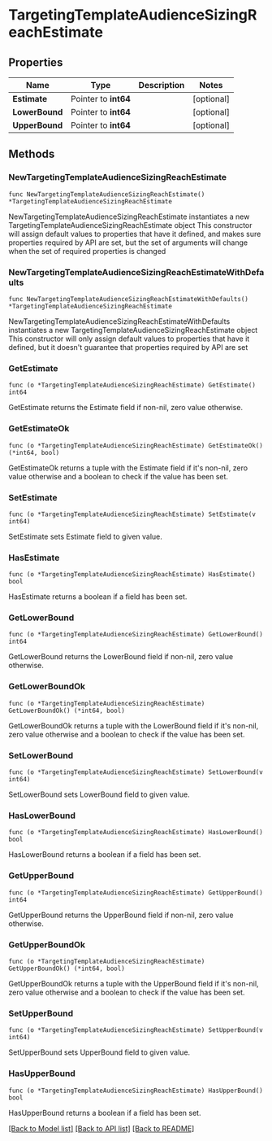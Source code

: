 # TargetingTemplateAudienceSizingReachEstimate

## Properties

Name | Type | Description | Notes
------------ | ------------- | ------------- | -------------
**Estimate** | Pointer to **int64** |  | [optional] 
**LowerBound** | Pointer to **int64** |  | [optional] 
**UpperBound** | Pointer to **int64** |  | [optional] 

## Methods

### NewTargetingTemplateAudienceSizingReachEstimate

`func NewTargetingTemplateAudienceSizingReachEstimate() *TargetingTemplateAudienceSizingReachEstimate`

NewTargetingTemplateAudienceSizingReachEstimate instantiates a new TargetingTemplateAudienceSizingReachEstimate object
This constructor will assign default values to properties that have it defined,
and makes sure properties required by API are set, but the set of arguments
will change when the set of required properties is changed

### NewTargetingTemplateAudienceSizingReachEstimateWithDefaults

`func NewTargetingTemplateAudienceSizingReachEstimateWithDefaults() *TargetingTemplateAudienceSizingReachEstimate`

NewTargetingTemplateAudienceSizingReachEstimateWithDefaults instantiates a new TargetingTemplateAudienceSizingReachEstimate object
This constructor will only assign default values to properties that have it defined,
but it doesn't guarantee that properties required by API are set

### GetEstimate

`func (o *TargetingTemplateAudienceSizingReachEstimate) GetEstimate() int64`

GetEstimate returns the Estimate field if non-nil, zero value otherwise.

### GetEstimateOk

`func (o *TargetingTemplateAudienceSizingReachEstimate) GetEstimateOk() (*int64, bool)`

GetEstimateOk returns a tuple with the Estimate field if it's non-nil, zero value otherwise
and a boolean to check if the value has been set.

### SetEstimate

`func (o *TargetingTemplateAudienceSizingReachEstimate) SetEstimate(v int64)`

SetEstimate sets Estimate field to given value.

### HasEstimate

`func (o *TargetingTemplateAudienceSizingReachEstimate) HasEstimate() bool`

HasEstimate returns a boolean if a field has been set.

### GetLowerBound

`func (o *TargetingTemplateAudienceSizingReachEstimate) GetLowerBound() int64`

GetLowerBound returns the LowerBound field if non-nil, zero value otherwise.

### GetLowerBoundOk

`func (o *TargetingTemplateAudienceSizingReachEstimate) GetLowerBoundOk() (*int64, bool)`

GetLowerBoundOk returns a tuple with the LowerBound field if it's non-nil, zero value otherwise
and a boolean to check if the value has been set.

### SetLowerBound

`func (o *TargetingTemplateAudienceSizingReachEstimate) SetLowerBound(v int64)`

SetLowerBound sets LowerBound field to given value.

### HasLowerBound

`func (o *TargetingTemplateAudienceSizingReachEstimate) HasLowerBound() bool`

HasLowerBound returns a boolean if a field has been set.

### GetUpperBound

`func (o *TargetingTemplateAudienceSizingReachEstimate) GetUpperBound() int64`

GetUpperBound returns the UpperBound field if non-nil, zero value otherwise.

### GetUpperBoundOk

`func (o *TargetingTemplateAudienceSizingReachEstimate) GetUpperBoundOk() (*int64, bool)`

GetUpperBoundOk returns a tuple with the UpperBound field if it's non-nil, zero value otherwise
and a boolean to check if the value has been set.

### SetUpperBound

`func (o *TargetingTemplateAudienceSizingReachEstimate) SetUpperBound(v int64)`

SetUpperBound sets UpperBound field to given value.

### HasUpperBound

`func (o *TargetingTemplateAudienceSizingReachEstimate) HasUpperBound() bool`

HasUpperBound returns a boolean if a field has been set.


[[Back to Model list]](../README.md#documentation-for-models) [[Back to API list]](../README.md#documentation-for-api-endpoints) [[Back to README]](../README.md)


